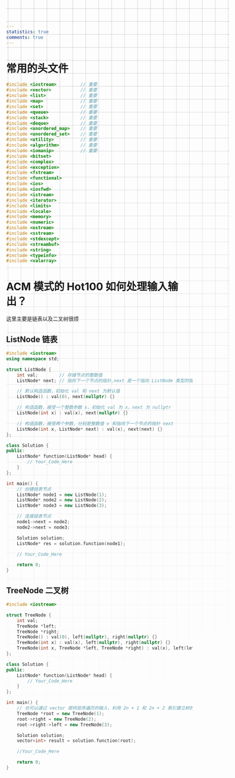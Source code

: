 ```yaml
---
statistics: true
comments: true
---
```


<style>
body {
  position: relative; /* 确保 body 元素的 position 属性为非静态值 */
}

body::before {
  --size: 35px; /* 调整网格单元大小 */
  --line: color-mix(in hsl, canvasText, transparent 80%); /* 调整线条透明度 */
  content: '';
  height: 100vh;
  width: 100%;
  position: absolute; /* 修改为 absolute 以使其随页面滚动 */
  background: linear-gradient(
        90deg,
        var(--line) 1px,
        transparent 1px var(--size)
      )
      50% 50% / var(--size) var(--size),
    linear-gradient(var(--line) 1px, transparent 1px var(--size)) 50% 50% /
      var(--size) var(--size);
  -webkit-mask: linear-gradient(-20deg, transparent 50%, white);
          mask: linear-gradient(-20deg, transparent 50%, white);
  top: 0;
  transform-style: flat;
  pointer-events: none;
  z-index: -1;
}

@media (max-width: 768px) {
  body::before {
    display: none; /* 在手机端隐藏网格效果 */
  }
}
</style>

# 常用的头文件

```C++
#include <iostream>         // 重要
#include <vector>           // 重要
#include <list>             // 重要
#include <map>              // 重要
#include <set>              // 重要
#include <queue>            // 重要
#include <stack>            // 重要
#include <deque>            // 重要
#include <unordered_map>    // 重要
#include <unordered_set>    // 重要
#include <utility>          // 重要
#include <algorithm>        // 重要
#include <iomanip>          // 重要
#include <bitset>
#include <complex>
#include <exception>
#include <fstream>
#include <functional>
#include <ios>
#include <iosfwd>
#include <istream>
#include <iterator>
#include <limits>
#include <locale>
#include <memory>
#include <numeric>
#include <ostream>
#include <sstream>
#include <stdexcept>
#include <streambuf>
#include <string>
#include <typeinfo>
#include <valarray>
```

# ACM 模式的 Hot100 如何处理输入输出？

这里主要是链表以及二叉树很烦

## ListNode 链表

```C++
#include <iostream>
using namespace std;

struct ListNode {
    int val;        // 存储节点的整数值
    ListNode* next; // 指向下一个节点的指针,next 是一个指向 ListNode 类型的指针

    // 默认构造函数，初始化 val 和 next 为默认值
    ListNode() : val(0), next(nullptr) {}

    // 构造函数，接受一个整数参数 x，初始化 val 为 x，next 为 nullptr
    ListNode(int x) : val(x), next(nullptr) {}

    // 构造函数，接受两个参数，分别是整数值 x 和指向下一个节点的指针 next
    ListNode(int x, ListNode* next) : val(x), next(next) {}
};

class Solution {
public:
    ListNode* function(ListNode* head) {
        // Your_Code_Here
    }
};

int main() {
    // 创建链表节点
    ListNode* node1 = new ListNode(1);
    ListNode* node2 = new ListNode(2);
    ListNode* node3 = new ListNode(3);

    // 连接链表节点
    node1->next = node2;
    node2->next = node3;

    Solution solution;
    ListNode* res = solution.function(node1);

    // Your_Code_Here

    return 0;
}
```

## TreeNode 二叉树

```C++
#include <iostream>

struct TreeNode {
    int val;
    TreeNode *left;
    TreeNode *right;
    TreeNode() : val(0), left(nullptr), right(nullptr) {}
    TreeNode(int x) : val(x), left(nullptr), right(nullptr) {}
    TreeNode(int x, TreeNode *left, TreeNode *right) : val(x), left(left), right(right) {}
};

class Solution {
public:
    ListNode* function(ListNode* head) {
        // Your_Code_Here
    }
};

int main() {
    // 也可以通过 vector 提供层序遍历的输入，利用 2n + 1 和 2n + 2 索引建立树的左右节点
    TreeNode *root = new TreeNode(1);
    root->right = new TreeNode(2);
    root->right->left = new TreeNode(3);

    Solution solution;
    vector<int> result = solution.function(root);

    //Your_Code_Here

    return 0;
}
```